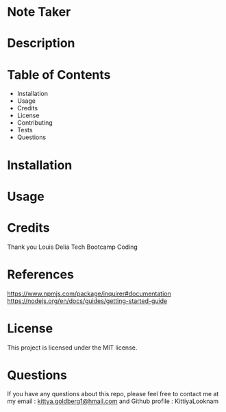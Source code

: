 # Note Taker 



# Description 


# Table of Contents
- Installation
- Usage
- Credits
- License
- Contributing
- Tests
- Questions

#  Installation


# Usage


# Credits 
Thank you Louis Delia Tech Bootcamp Coding

# References 
https://www.npmjs.com/package/inquirer#documentation
https://nodejs.org/en/docs/guides/getting-started-guide
# License
This project is licensed under the MIT license.

# Questions 
If you have any questions about this repo, please feel free to contact me at my email : kittya.goldberg1@hmail.com and Github profile : KittiyaLooknam


